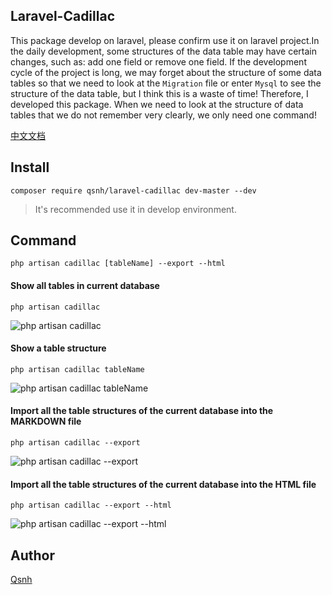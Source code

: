 ## Laravel-Cadillac

This package develop on laravel, please confirm use it on laravel project.In the daily development, some structures of the data table may have certain changes, such as: add one field or remove one field. If the development cycle of the project is long, we may forget about the structure of some data tables so that we need to look at the `Migration` file or enter `Mysql` to see the structure of the data table, but I think this is a waste of time! Therefore, I developed this package. When we need to look at the structure of data tables that we do not remember very clearly, we only need one command!

[中文文档](chinese.md)

## Install

```
composer require qsnh/laravel-cadillac dev-master --dev
```

> It's recommended use it in develop environment.


## Command

```
php artisan cadillac [tableName] --export --html
```


#### Show all tables in current database

```
php artisan cadillac
```

![php artisan cadillac](https://user-images.githubusercontent.com/12671205/37866385-27acd13a-2fc5-11e8-8a54-be6110686999.gif)

#### Show a table structure

```
php artisan cadillac tableName
```

![php artisan cadillac tableName](https://user-images.githubusercontent.com/12671205/37866390-338b15a2-2fc5-11e8-833f-5749c693842d.gif)


#### Import all the table structures of the current database into the MARKDOWN file

```
php artisan cadillac --export
```

![php artisan cadillac --export](https://user-images.githubusercontent.com/12671205/37866396-40fa712e-2fc5-11e8-8559-e678ac3993ee.gif)

#### Import all the table structures of the current database into the HTML file

```
php artisan cadillac --export --html
```

![php artisan cadillac --export --html](https://user-images.githubusercontent.com/12671205/37866411-7c6fcb8c-2fc5-11e8-92b3-5ccaf8f3b5d2.gif)


## Author

[Qsnh](https://github.com/Qsnh)